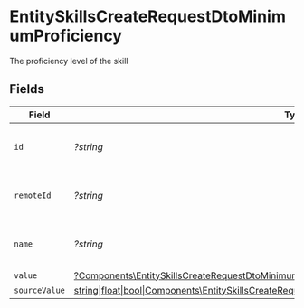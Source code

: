 # EntitySkillsCreateRequestDtoMinimumProficiency

The proficiency level of the skill


## Fields

| Field                                                                                                                                                                                      | Type                                                                                                                                                                                       | Required                                                                                                                                                                                   | Description                                                                                                                                                                                | Example                                                                                                                                                                                    |
| ------------------------------------------------------------------------------------------------------------------------------------------------------------------------------------------ | ------------------------------------------------------------------------------------------------------------------------------------------------------------------------------------------ | ------------------------------------------------------------------------------------------------------------------------------------------------------------------------------------------ | ------------------------------------------------------------------------------------------------------------------------------------------------------------------------------------------ | ------------------------------------------------------------------------------------------------------------------------------------------------------------------------------------------ |
| `id`                                                                                                                                                                                       | *?string*                                                                                                                                                                                  | :heavy_minus_sign:                                                                                                                                                                         | Unique identifier                                                                                                                                                                          | 8187e5da-dc77-475e-9949-af0f1fa4e4e3                                                                                                                                                       |
| `remoteId`                                                                                                                                                                                 | *?string*                                                                                                                                                                                  | :heavy_minus_sign:                                                                                                                                                                         | Provider's unique identifier                                                                                                                                                               | 8187e5da-dc77-475e-9949-af0f1fa4e4e3                                                                                                                                                       |
| `name`                                                                                                                                                                                     | *?string*                                                                                                                                                                                  | :heavy_minus_sign:                                                                                                                                                                         | The name associated with this proficiency                                                                                                                                                  | Expert                                                                                                                                                                                     |
| `value`                                                                                                                                                                                    | [?Components\EntitySkillsCreateRequestDtoMinimumProficiencyValue](../../Models/Components/EntitySkillsCreateRequestDtoMinimumProficiencyValue.md)                                          | :heavy_minus_sign:                                                                                                                                                                         | N/A                                                                                                                                                                                        |                                                                                                                                                                                            |
| `sourceValue`                                                                                                                                                                              | [string\|float\|bool\|Components\EntitySkillsCreateRequestDtoSourceValueMinimumProficiency4\|array\|null](../../Models/Components/EntitySkillsCreateRequestDtoMinimumProficiencySourceValue.md) | :heavy_minus_sign:                                                                                                                                                                         | N/A                                                                                                                                                                                        |                                                                                                                                                                                            |